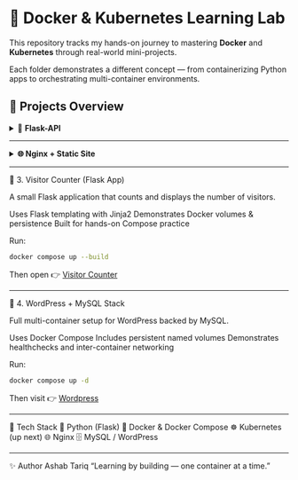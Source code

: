 # 🐳 Docker & Kubernetes Learning Lab

This repository tracks my hands-on journey to mastering **Docker** and **Kubernetes** through real-world mini-projects.  

Each folder demonstrates a different concept — from containerizing Python apps to orchestrating multi-container environments.

## 🧩 **Projects Overview**

<details>

  <summary>🧱 <b>Flask-API</b></summary>

  A simple Python REST API built with **Flask**, containerized with Docker.  

- Demonstrates building lightweight backend images  
- Includes unit tests (`pytest`) and dependency management

  <b>Run</b>

  ~~~bash
  docker compose up --build
  ~~~

</details>

---
<details>
  <summary><b>🌐 Nginx + Static Site </b> </summary>
    A minimal static website served via Nginx.

    Shows how to serve HTML/CSS with Nginx
    Perfect for understanding web server containers

  Run:

  ~~~bash
  docker build -t static-site .
  docker run -d -p 8080:80 static-site
  ~~~

  

</details>




---

👥 3. Visitor Counter (Flask App)

A small Flask application that counts and displays the number of visitors.

Uses Flask templating with Jinja2
Demonstrates Docker volumes & persistence
Built for hands-on Compose practice

Run:

~~~bash
docker compose up --build
~~~

Then open 👉 [Visitor Counter](http://localhost:8080)

---

📰 4. WordPress + MySQL Stack

Full multi-container setup for WordPress backed by MySQL.

Uses Docker Compose
Includes persistent named volumes
Demonstrates healthchecks and inter-container networking

Run:

~~~bash
docker compose up -d
~~~

Then visit 👉 [Wordpress](http://localhost:8080)

---

🧠 Tech Stack
  🐍 Python (Flask)
  🐳 Docker & Docker Compose
  ☸️ Kubernetes (up next)
  🌐 Nginx
  🗄️ MySQL / WordPress

 ---
  ✨ Author
Ashab Tariq
“Learning by building — one container at a time.”
